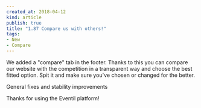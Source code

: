 ```yaml
---
created_at: 2018-04-12 
kind: article
publish: true
title: "1.87 Compare us with others!"
tags:
- New
- Compare
---
```

We added a "compare" tab in the footer. Thanks to this you can compare our website with the competition in a transparent way and choose the best fitted option. Spit it and make sure you've chosen or changed for the better.
<p>
<p>
General fixes and stability improvements
<p>
Thanks for using the Eventil platform!